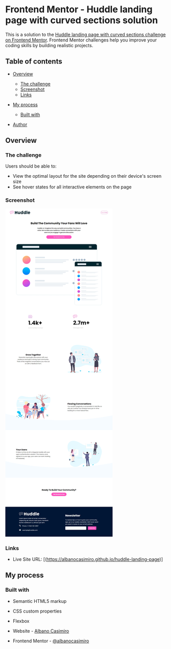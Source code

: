 # Frontend Mentor - Huddle landing page with curved sections solution

This is a solution to the [Huddle landing page with curved sections challenge on Frontend Mentor](https://www.frontendmentor.io/challenges/huddle-landing-page-with-curved-sections-5ca5ecd01e82137ec91a50f2). Frontend Mentor challenges help you improve your coding skills by building realistic projects. 

## Table of contents

- [Overview](#overview)
  - [The challenge](#the-challenge)
  - [Screenshot](#screenshot)
  - [Links](#links)
- [My process](#my-process)
  - [Built with](#built-with)

- [Author](#author)


## Overview

### The challenge

Users should be able to:

- View the optimal layout for the site depending on their device's screen size
- See hover states for all interactive elements on the page

### Screenshot

![](./screenshot.png)


### Links

- Live Site URL: [(https://albanocasimiro.github.io/huddle-landing-page)]

## My process

### Built with

- Semantic HTML5 markup
- CSS custom properties
- Flexbox

- Website - [Albano Casimiro](https://github.com/albanocasimiro)
- Frontend Mentor - [@albanocasimiro](https://www.frontendmentor.io/profile/albanocasimiro)


